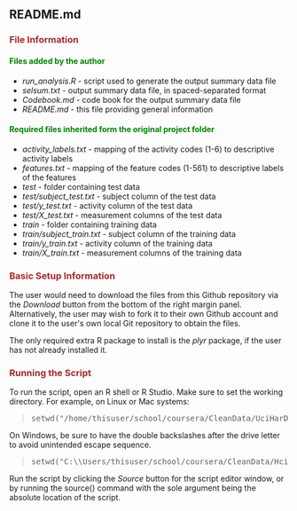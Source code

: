 ## README.md

### <span style="color: brown">File Information</span>

#### <span style="color: green">Files added by the author</span>

* <i>run_analysis.R</i> - script used to generate the output summary data file
* <i>selsum.txt</i> - output summary data file, in spaced-separated format
* <i>Codebook.md</i> - code book for the output summary data file
* <i>README.md</i> - this file providing general information

#### <span style="color: green">Required files inherited form the original project folder

* <i>activity_labels.txt</i> - mapping of the activity codes (1-6) to descriptive activity labels
* <i>features.txt</i> - mapping of the feature codes (1-561) to descriptive labels of the features
* <i>test</i> - folder containing test data
* <i>test/subject_test.txt</i> - subject column of the test data
* <i>test/y_test.txt</i> - activity column of the test data
* <i>test/X_test.txt</i> - measurement columns of the test data
* <i>train</i> - folder containing training data
* <i>train/subject_train.txt</i> - subject column of the training data
* <i>train/y_train.txt</i> - activity column of the training data
* <i>train/X_train.txt</i> - measurement columns of the training data

### <span style="color: brown">Basic Setup Information</span>

The user would need to download the files from this Github repository via the <i>Download</i> button from the bottom of the right margin panel. Alternatively, the user may wish to fork it to their own Github account and clone it to the user's own local Git repository to obtain the files.

The only required extra R package to install is the <i>plyr</i> package, if the user has not already installed it. 

### <span style="color: brown">Running the Script</span>

To run the script, open an R shell or R Studio. Make sure to set the working directory. For example, on Linux or Mac systems:

<blockquote><pre>
setwd("/home/thisuser/school/coursera/CleanData/UciHarDataSet/")
</pre></blockquote>

On Windows, be sure to have the double backslashes after the drive letter to avoid unintended escape sequence.

<blockquote><pre>
setwd("C:\\Users/thisuser/school/coursera/CleanData/HciHarDataSet/")
</pre></blockquote>

Run the script by clicking the <i>Source</i> button for the script editor window, or by running the source() command with the sole argument being the absolute location of the script.

